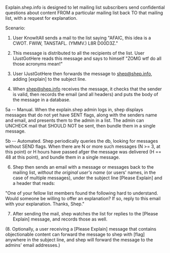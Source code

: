 Explain.shep.info is designed to let mailing list subscribers send confidential questions about content FROM a particular mailing list back TO that mailing list, with a request for explanation.

Scenario:

1. User KnowItAll sends a mail to the list saying "AFAIC, this idea is a CWOT. FWIW, TANSTAFL. (YMMV.) L8R D00D3Z."

2. This message is distributed to all the recipients of the list. User IJustGotHere reads this message and says to himself "ZOMG wtf do all those acronyms mean!"

3. User IJustGotHere then forwards the message to shep@shep.info, adding [explain] to the subject line.

4. When shep@shep.info receives the message, it checks that the sender is valid, then records the email (and all headers) and puts the body of the message in a database.

5a -- Manual. When the explain.shep admin logs in, shep displays messages that do not yet have SENT flags, along with the senders name and email, and presents them to the admin in a list. The admin can UNCHECK mail that SHOULD NOT be sent, then bundle them in a single message.

5b -- Automated. Shep periodically queries the db, looking for messages without SEND flags. When there are N or more such messages (N >= 3, at this point) or H hours have passed afger the message was delivered (H == 48 at this point), and bundle them in a single message.

6. Shep then sends an email with a message or messages back to the mailing list, *without the original user's name* (or users' names, in the case of multiple messages), under the subject line [Please Explain] and a header that reads:

"One of your fellow list members found the following hard to understand. Would someone be willing to offer an explanation? If so, reply to this email with your explanation. Thanks, Shep."

7. After sending the mail, shep watches the list for replies to the [Please Explain] message, and records those as well.

(8. Optionally, a user receiving a [Please Explain] message that contains objectionable content can forward the message to shep with [flag] anywhere in the subject line, and shep will forward the message to the admins' email addresses.)

